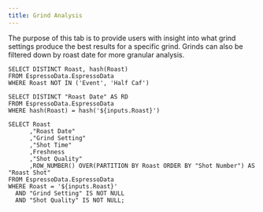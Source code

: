 ```yaml
---
title: Grind Analysis
---
```


The purpose of this tab is to provide users with insight into what grind settings produce the best results for a specific grind. Grinds can also be filtered down by roast date for more granular analysis.

```Roasts
SELECT DISTINCT Roast, hash(Roast)
FROM EspressoData.EspressoData
WHERE Roast NOT IN ('Event', 'Half Caf')
```

<ButtonGroup data={Roasts} 
    name=Roast 
    value=Roast
    multiple=false
    selectAllByDefault=false
    defaultValue = "Brazil"
/>

```SubRoast
SELECT DISTINCT "Roast Date" AS RD
FROM EspressoData.EspressoData
WHERE hash(Roast) = hash('${inputs.Roast}')
```

<ButtonGroup 
    data={SubRoast} 
    name=roastDates
    value=RD fmt="Y-m-d"
    title="Select Roast Dates"
/>

```FullGrindAnalysis
SELECT Roast
      ,"Roast Date"
      ,"Grind Setting"
      ,"Shot Time"
      ,Freshness
      ,"Shot Quality"
      ,ROW_NUMBER() OVER(PARTITION BY Roast ORDER BY "Shot Number") AS "Roast Shot"
FROM EspressoData.EspressoData
WHERE Roast = '${inputs.Roast}'
  AND "Grind Setting" IS NOT NULL
  AND "Shot Quality" IS NOT NULL;
```

<BarChart data={FullGrindAnalysis}
    x="Roast Shot" 
    y="Shot Time" 
    y2="Grind Setting"
    y2SeriesType=line
/>